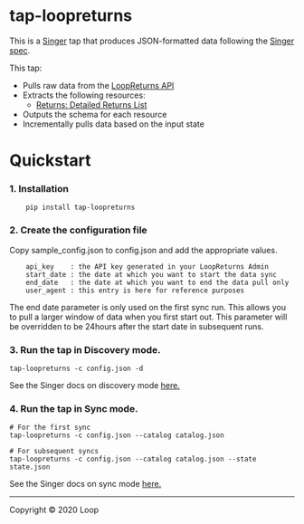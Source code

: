 # tap-loopreturns

This is a [Singer](https://singer.io) tap that produces JSON-formatted data
following the [Singer
spec](https://github.com/singer-io/getting-started/blob/master/SPEC.md).

This tap:

- Pulls raw data from the [LoopReturns API](https://docs.loopreturns.com)
- Extracts the following resources:
  - [Returns: Detailed Returns List](https://docs.loopreturns.com/#detailed-returns-list)
- Outputs the schema for each resource
- Incrementally pulls data based on the input state

# Quickstart

### 1.  Installation
```shell
    pip install tap-loopreturns
```

### 2.  Create the configuration file

Copy sample_config.json to config.json and add the appropriate values.

```
    api_key    : the API key generated in your LoopReturns Admin 
    start_date : the date at which you want to start the data sync 
    end_date   : the date at which you want to end the data pull only
    user_agent : this entry is here for reference purposes
```

The end date parameter is only used on the first sync run.  This allows you to pull a larger window of data when you first start out.  This parameter will be overridden to be 24hours after the start date in subsequent runs.

### 3.  Run the tap in Discovery mode.
```shell
tap-loopreturns -c config.json -d
```
See the Singer docs on discovery mode [here.](https://github.com/singer-io/getting-started/blob/master/docs/DISCOVERY_MODE.md#discovery-mode)

### 4.  Run the tap in Sync mode.
```shell script
# For the first sync
tap-loopreturns -c config.json --catalog catalog.json

# For subsequent syncs
tap-loopreturns -c config.json --catalog catalog.json --state state.json
```
See the Singer docs on sync mode [here.](https://github.com/singer-io/getting-started/blob/master/docs/SYNC_MODE.md)

---

Copyright &copy; 2020 Loop
